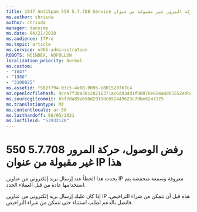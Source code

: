 ```yaml
---
title: 1047 AntiSpam 550 5.7.708 Service غير متوفرة. رفض الوصول، حركة المرور غير مقبولة من عنوان IP هذا
ms.author: chrisda
author: chrisda
manager: dansimp
ms.date: 04/21/2020
ms.audience: ITPro
ms.topic: article
ms.service: o365-administration
ROBOTS: NOINDEX, NOFOLLOW
localization_priority: Normal
ms.custom:
- "1047"
- "1986"
- "3100025"
ms.assetid: f502f794-03c5-4e08-9095-b801528f67c4
ms.openlocfilehash: 9cca7f38a38c28216371ac6d034d1f00870e814a48b5552edbc58f4faf871ac6
ms.sourcegitcommit: b5f7da89a650d2915dc652449623c78be6247175
ms.translationtype: MT
ms.contentlocale: ar-SA
ms.lasthandoff: 08/05/2021
ms.locfileid: "53932120"
---
```

# <a name="550-57708-access-denied-traffic-not-accepted-from-this-ip"></a>550 5.7.708 رفض الوصول، حركة المرور غير مقبولة من عنوان IP هذا

يحدث هذا الخطأ عند إرسال بريد إلكتروني من عناوين IP معروفة وسمعة منخفضة يتم استخدامها عادة من قبل العملاء الجدد.

إذا كان عليك إرسال بريد إلكتروني من عناوين IP هذه قبل أن تتمكن من شراء التراخيص، فاتصل بالدعم لطلب استثناء حتى تتمكن من شراء التراخيص.
